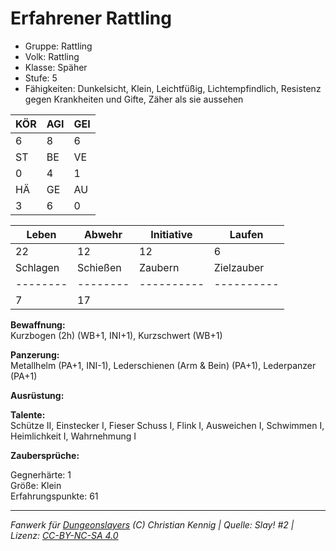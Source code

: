 # Erfahrener Rattling  
- Gruppe: Rattling  
- Volk: Rattling  
- Klasse: Späher  
- Stufe: 5  
- Fähigkeiten: Dunkelsicht, Klein, Leichtfüßig, Lichtempfindlich, Resistenz gegen Krankheiten und Gifte, Zäher als sie aussehen  


| KÖR | AGI | GEI |  
| --- | --- | --- |  
| 6   | 8   | 6   |
| ST  | BE  | VE  |  
| 0   | 4   | 1   |
| HÄ  | GE  | AU  |  
| 3   | 6   | 0   |


| Leben    | Abwehr   | Initiative | Laufen     |
| -------- | -------- | ---------- | ---------- |
| 22       | 12       | 12         | 6          |
| Schlagen | Schießen | Zaubern    | Zielzauber |
| -------- | -------- | ---------- | ---------- |
| 7        | 17       |            |            |

**Bewaffnung:**  
Kurzbogen (2h) (WB+1, INI+1), Kurzschwert (WB+1)

**Panzerung:**  
Metallhelm (PA+1, INI-1), Lederschienen (Arm & Bein) (PA+1), Lederpanzer (PA+1)

**Ausrüstung:**  


**Talente:**  
Schütze II, Einstecker I, Fieser Schuss I, Flink I, Ausweichen I, Schwimmen I, Heimlichkeit I, Wahrnehmung I

**Zaubersprüche:**  


Gegnerhärte: 1  
Größe: Klein  
Erfahrungspunkte: 61  



___
*Fanwerk für [Dungeonslayers](https://www.dungeonslayers.net/) (C) Christian Kennig | Quelle: Slay! #2 | Lizenz: [CC-BY-NC-SA 4.0](https://creativecommons.org/licenses/by-nc-sa/4.0/deed.de)*